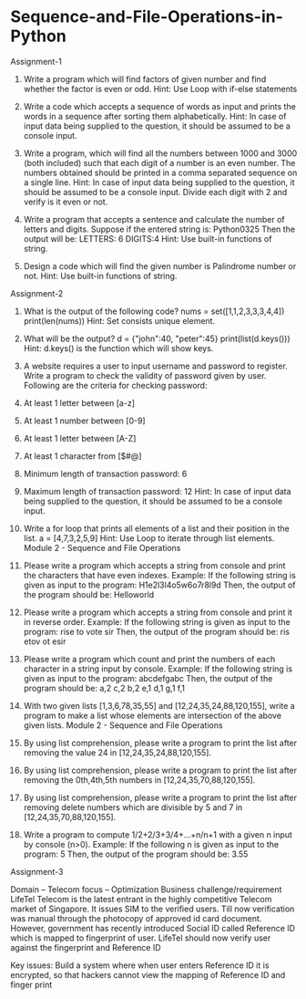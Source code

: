 # Sequence-and-File-Operations-in-Python

Assignment-1


1. Write a program which will find factors of given number and find whether the factor is even or odd.
Hint: Use Loop with if-else statements

2. Write a code which accepts a sequence of words as input and prints the words in a sequence after sorting them alphabetically.
Hint: In case of input data being supplied to the question, it should be assumed to be a console input.

3. Write a program, which will find all the numbers between 1000 and 3000 (both included) such that each digit of a number is an even number. The numbers obtained should be printed in a comma separated sequence on a single line.
Hint: In case of input data being supplied to the question, it should be assumed to be a console input. Divide each digit with 2 and verify is it even or not.

4. Write a program that accepts a sentence and calculate the number of letters and digits.
Suppose if the entered string is: Python0325
Then the output will be:
LETTERS: 6
DIGITS:4
Hint: Use built-in functions of string.

5. Design a code which will find the given number is Palindrome number or not.
Hint: Use built-in functions of string.

Assignment-2

1. What is the output of the following code? nums = set([1,1,2,3,3,3,4,4]) print(len(nums))
Hint: Set consists unique element.

2. What will be the output? d = {"john":40, "peter":45} print(list(d.keys())) Hint: d.keys() is the function which will show keys.

3. A website requires a user to input username and password to register. Write a program to check the validity of password given by user. Following are the criteria for checking password:
1. At least 1 letter between [a-z]
2. At least 1 number between [0-9]
1. At least 1 letter between [A-Z]
3. At least 1 character from [$#@]
4. Minimum length of transaction password: 6
5. Maximum length of transaction password: 12
Hint: In case of input data being supplied to the question, it should be assumed to be a console input.

4. Write a for loop that prints all elements of a list and their position in the list.
a = [4,7,3,2,5,9]
Hint: Use Loop to iterate through list elements.
Module 2 - Sequence and File Operations


5. Please write a program which accepts a string from console and print the characters that have even indexes.
Example: If the following string is given as input to the program:
H1e2l3l4o5w6o7r8l9d
Then, the output of the program should be:
Helloworld

6. Please write a program which accepts a string from console and print it in reverse order.
Example: If the following string is given as input to the program:
rise to vote sir
Then, the output of the program should be:
ris etov ot esir

7. Please write a program which count and print the numbers of each character in a string input by console.
Example: If the following string is given as input to the program:
abcdefgabc
Then, the output of the program should be:
a,2
c,2
b,2
e,1
d,1
g,1
f,1

8. With two given lists [1,3,6,78,35,55] and [12,24,35,24,88,120,155], write a program to make a list whose elements are intersection of the above given lists.
Module 2 - Sequence and File Operations

9. By using list comprehension, please write a program to print the list after removing the value 24 in [12,24,35,24,88,120,155].

10. By using list comprehension, please write a program to print the list after removing the 0th,4th,5th numbers in [12,24,35,70,88,120,155].

11. By using list comprehension, please write a program to print the list after removing delete numbers which are divisible by 5 and 7 in [12,24,35,70,88,120,155].

12. Write a program to compute 1/2+2/3+3/4+...+n/n+1 with a given n input by console (n>0).
Example:
If the following n is given as input to the program:
5
Then, the output of the program should be:
3.55

Assignment-3

Domain – Telecom
focus – Optimization
Business challenge/requirement
LifeTel Telecom is the latest entrant in the highly competitive Telecom market of Singapore. It issues SIM to the verified users. Till now verification was manual through the photocopy of approved id card document. However, government has recently introduced Social ID called Reference ID which is mapped to fingerprint of user. LifeTel should now verify user against the fingerprint and Reference ID

Key issues:
Build a system where when user enters Reference ID it is encrypted, so that hackers cannot view the mapping of Reference ID and finger print
